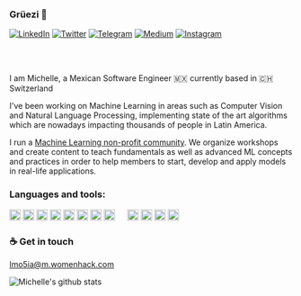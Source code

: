 ### Grüezi 👋

[![LinkedIn](https://img.shields.io/badge/LinkedIn-Michelle-blue?style=flat-square&logo=linkedin)](https://www.linkedin.com/in/michellediazdev/)
[![Twitter](https://img.shields.io/twitter/follow/MichDiaz_?style=flat-square&logo=twitter)](https://twitter.com/MichDiaz_)
[![Telegram](https://img.shields.io/badge/Telegram-ImMichBot-5EC9CC?style=flat-square&logo=telegram)](https://t.me/ImMichBot)
[![Medium](https://img.shields.io/badge/Medium-MichDiaz_-F3D0D2?style=flat-square&logo=medium)](https://medium.com/@MichDiaz_)
[![Instagram](https://img.shields.io/badge/Instagram-michellediazvi-CD419D?style=flat-square&logo=instagram)](https://www.instagram.com/michellediazvi/)

<br />
<br />


I am Michelle, a Mexican Software Engineer 🇲🇽 currently based in 🇨🇭 Switzerland

I've been working on Machine Learning in areas such as Computer Vision and Natural Language Processing, implementing state of the art algorithms which are nowadays impacting thousands of people in Latin America.

I run a [Machine Learning non-profit community](https://www.meetup.com/es/AI-Learners/). We organize workshops and create content to teach fundamentals as well as advanced ML concepts and practices in order to help members to start, develop and apply models in real-life applications.


### Languages and tools:

<code><img height="20" src="https://upload.wikimedia.org/wikipedia/commons/thumb/c/c3/Python-logo-notext.svg/1024px-Python-logo-notext.svg.png"></code>
<code><img height="20" src="https://cdn.worldvectorlogo.com/logos/logo-javascript.svg"></code>
<code><img height="20" src="https://seeklogo.com/images/J/java-logo-7F8B35BAB3-seeklogo.com.png"></code>
<code><img height="20" src="https://upload.wikimedia.org/wikipedia/commons/2/2d/Tensorflow_logo.svg"></code>
<code><img height="20" src="https://upload.wikimedia.org/wikipedia/commons/a/ae/Keras_logo.svg"></code>
<code><img height="20" src="https://upload.wikimedia.org/wikipedia/commons/thumb/3/31/NumPy_logo_2020.svg/1024px-NumPy_logo_2020.svg.png"></code>
<code><img height="20" src="https://upload.wikimedia.org/wikipedia/commons/thumb/e/ed/Pandas_logo.svg/1280px-Pandas_logo.svg.png"></code>
<code><img height="20" src="https://upload.wikimedia.org/wikipedia/commons/thumb/0/05/Scikit_learn_logo_small.svg/1280px-Scikit_learn_logo_small.svg.png"></code>
<code><img height="15" src="https://matplotlib.org/3.1.1/_static/logo2_compressed.svg"></code>
<code><img height="20" src="https://seaborn.pydata.org/_static/logo-wide-lightbg.svg"></code>
<code><img height="20" src="https://www.docker.com/sites/default/files/d8/2019-07/Moby-logo.png"></code>
<code><img height="20" src="https://upload.wikimedia.org/wikipedia/commons/thumb/f/f3/Apache_Spark_logo.svg/1024px-Apache_Spark_logo.svg.png"></code>
<code><img height="20" src="https://upload.wikimedia.org/wikipedia/commons/3/32/OpenCV_Logo_with_text_svg_version.svg"></code>

### ☕ Get in touch

lmo5ia@m.womenhack.com

![Michelle's github stats](https://github-readme-stats.vercel.app/api?username=Immich&show_icons=true&hide_border=true&theme=radical)
